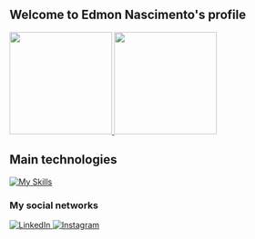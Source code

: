 ## Welcome to Edmon Nascimento's profile 
<div>
  <a href="https://github.com/Edmon-Nascimento">
    <img height="180em" src="https://github-readme-stats.vercel.app/api?username=Edmon-Nascimento&show_icons=true&theme=tokyonight&include_all_commits=true&count_private=true"/>
    <img height="180em" src="https://github-readme-stats.vercel.app/api/top-langs/?username=Edmon-Nascimento&layout=compact&langs_count=6&theme=tokyonight"/>
  </a>
</div>
     
## Main technologies
[![My Skills](https://skillicons.dev/icons?i=html,css,js)](https://skillicons.dev)
     
### My social networks
 
<div> 
<a href="https://www.linkedin.com/in/edmon-nascimento/" target="_blank" rel="noopener noreferrer">
<img src="https://img.shields.io/badge/-LinkedIn-%230077B5?style=for-the-badge&logo=linkedin&logoColor=white" alt="LinkedIn">
</a>

<a href="https://www.instagram.com/edmoncode/" target="_blank" rel="noopener noreferrer">
<img src="https://img.shields.io/badge/Instagram-E4405F?style=for-the-badge&logo=instagram&logoColor=white" alt="Instagram">
</a>
</div>
